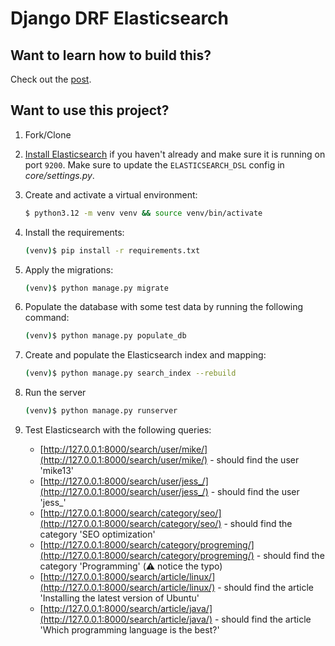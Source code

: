 # Django DRF Elasticsearch

## Want to learn how to build this?

Check out the [post](https://testdriven.io/blog/django-drf-elasticsearch/).

## Want to use this project?

1. Fork/Clone

2. [Install Elasticsearch](https://www.elastic.co/guide/en/elasticsearch/reference/8.11/docker.html) if you haven't already and make sure it is running on port `9200`. Make sure to update the `ELASTICSEARCH_DSL` config in *core/settings.py*.

3. Create and activate a virtual environment:

    ```sh
    $ python3.12 -m venv venv && source venv/bin/activate
    ```

4. Install the requirements:

    ```sh
    (venv)$ pip install -r requirements.txt
    ```

5. Apply the migrations:

    ```sh
    (venv)$ python manage.py migrate
    ```

6. Populate the database with some test data by running the following command:

    ```sh
    (venv)$ python manage.py populate_db
    ```

7. Create and populate the Elasticsearch index and mapping:

    ```sh
    (venv)$ python manage.py search_index --rebuild
    ```

8. Run the server

    ```sh
    (venv)$ python manage.py runserver
    ```

9. Test Elasticsearch with the following queries:

     - [http://127.0.0.1:8000/search/user/mike/](http://127.0.0.1:8000/search/user/mike/) - should find the user 'mike13'
     - [http://127.0.0.1:8000/search/user/jess_/](http://127.0.0.1:8000/search/user/jess_/) - should find the user 'jess_'
     - [http://127.0.0.1:8000/search/category/seo/](http://127.0.0.1:8000/search/category/seo/) - should find the category 'SEO optimization'
     - [http://127.0.0.1:8000/search/category/progreming/](http://127.0.0.1:8000/search/category/progreming/) - should find the category 'Programming' (:warning: notice the typo)
     - [http://127.0.0.1:8000/search/article/linux/](http://127.0.0.1:8000/search/article/linux/) - should find the article 'Installing the latest version of Ubuntu'
     - [http://127.0.0.1:8000/search/article/java/](http://127.0.0.1:8000/search/article/java/) - should find the article 'Which programming language is the best?'
